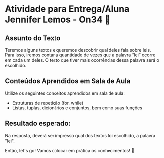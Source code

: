 # Atividade para Entrega/Aluna Jennifer Lemos - On34 🚀

## Assunto do Texto

Teremos alguns textos e queremos descobrir qual deles fala sobre leis. Para isso, iremos contar a quantidade de vezes que a palavra “lei” ocorre em cada um deles. O texto que tiver mais ocorrências dessa palavra será o escolhido.

## Conteúdos Aprendidos em Sala de Aula

Utilize os seguintes conceitos aprendidos em sala de aula:

- Estruturas de repetição (for, while)
- Listas, tuplas, dicionários e conjuntos, bem como suas funções

## Resultado esperado:

Na resposta, deverá ser impresso qual dos textos foi escolhido, a palavra "lei".

Então, let's go! Vamos colocar em prática os conhecimentos! 💪

